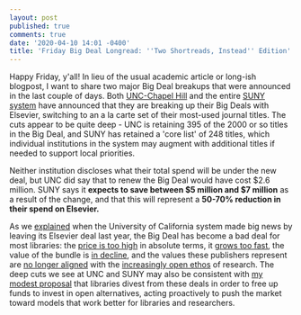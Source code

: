 ```yaml
---
layout: post
published: true
comments: true
date: '2020-04-10 14:01 -0400'
title: 'Friday Big Deal Longread: ''Two Shortreads, Instead'' Edition'
---
```

Happy Friday, y'all! In lieu of the usual academic article or long-ish blogpost, I want to share two major Big Deal breakups that were announced in the last couple of days. Both [UNC-Chapel Hill](https://library.unc.edu/2020/04/upcoming-elsevier-cancellations/) and the entire [SUNY system](http://slcny.libguides.com/slc/elsevier2020update) have announced that they are breaking up their Big Deals with Elsevier, switching to an a la carte set of their most-used journal titles. The cuts appear to be quite deep - UNC is retaining 395 of the 2000 or so titles in the Big Deal, and SUNY has retained a 'core list' of 248 titles, which individual institutions in the system may augment with additional titles if needed to support local priorities.

Neither institution discloses what their total spend will be under the new deal, but UNC did say that to renew the Big Deal would have cost $2.6 million. SUNY says it **expects to save between $5 million and $7 million** as a result of the change, and that this will represent a **50-70% reduction in their spend on Elsevier.**

As we [explained](https://news.library.virginia.edu/2019/03/07/six-things-uva-researchers-need-to-know-about-the-uc-system-walking-away-from-elsevier/) when the University of California system made big news by leaving its Elsevier deal last year, the Big Deal has become a bad deal for most libraries: the [price is too high](http://thetaper.library.virginia.edu/2019/09/13/friday-big-deal-long-read-for-sept-13-2019-evaluating-big-deal-journal-bundles-by-bergstrom-courant-et-al.html) in absolute terms, it [grows too fast](https://en.wikipedia.org/wiki/Serials_crisis), the value of the bundle is [in decline](https://crl.acrl.org/index.php/crl/article/view/16829/18997), and the values these publishers represent are [no longer aligned](http://thetaper.library.virginia.edu/big%20deal/longread/uc/elsevier/2019/09/30/belated-big-deal-long-read-for-friday-9-27-from-symbiont-to-parasite.html) with the [increasingly open ethos](http://thetaper.library.virginia.edu/2020/02/03/we-re-opening-everything-scientists-share-coronavirus-data-in-unprecedented-way-to-contain-treat-disease.html) of research. The deep cuts we see at UNC and SUNY may also be consistent with [my modest proposal](http://thetaper.library.virginia.edu/2018/10/26/the-2-5-commitment-a-modest-proposal-for-oa-week.html) that libraries divest from these deals in order to free up funds to invest in open alternatives, acting proactively to push the market toward models that work better for libraries and researchers.